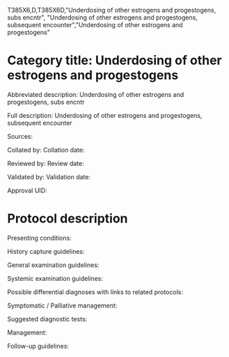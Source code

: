 T385X6,D,T385X6D,"Underdosing of other estrogens and progestogens, subs encntr", "Underdosing of other estrogens and progestogens, subsequent encounter","Underdosing of other estrogens and progestogens"
# Category title: Underdosing of other estrogens and progestogens

Abbreviated description: Underdosing of other estrogens and progestogens, subs encntr

Full description: Underdosing of other estrogens and progestogens, subsequent encounter

Sources:

Collated by:
Collation date:

Reviewed by:
Review date:

Validated by:
Validation date:

Approval UID:

# Protocol description

Presenting conditions:

History capture guidelines:

General examination guidelines:

Systemic examination guidelines:

Possible differential diagnoses with links to related protocols:

Symptomatic / Palliative management:

Suggested diagnostic tests:

Management:

Follow-up guidelines:
